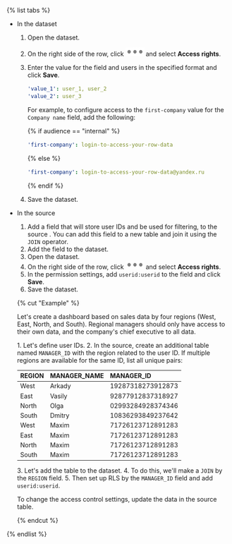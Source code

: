{% list tabs %}

- In the dataset

  1. Open the dataset.
  1. On the right side of the row, click ![image](../../../_assets/datalens/horizontal-ellipsis.svg) and select **Access rights**.
  1. Enter the value for the field and users in the specified format and click **Save**.

      ```yaml
      'value_1': user_1, user_2
      'value_2': user_3
      ```

      For example, to configure access to the `first-company` value for the `Company name` field, add the following:

      {% if audience == "internal" %}

      ```yaml
      'first-company': login-to-access-your-row-data
      ```

      {% else %}

      ```yaml
      'first-company': login-to-access-your-row-data@yandex.ru
      ```

      {% endif %}

  1. Save the dataset.

- In the source

  1. Add a field that will store user IDs and be used for filtering, to the source . You can add this field to a new table and join it using the `JOIN` operator.
  1. Add the field to the dataset.
  1. Open the dataset.
  1. On the right side of the row, click ![image](../../../_assets/datalens/horizontal-ellipsis.svg) and select **Access rights**.
  1. In the permission settings, add `userid:userid` to the field and click **Save**.
  1. Save the dataset.

  {% cut "Example" %}

  Let's create a dashboard based on sales data by four regions (West, East, North, and South). Regional managers should only have access to their own data, and the company's chief executive to all data.

  1\. Let's define user IDs.
  2\. In the source, create an additional table named `MANAGER_ID` with the region related to the user ID. If multiple regions are available for the same ID, list all unique pairs:

  | REGION | MANAGER_NAME | MANAGER_ID |
  |--------|--------------|-------------------|
  | West | Arkady | 19287318273912873 |
  | East | Vasily | 92877912837318927 |
  | North | Olga | 02993284928374346 |
  | South | Dmitry | 10836293849237642 |
  | West | Maxim | 71726123712891283 |
  | East | Maxim | 71726123712891283 |
  | North | Maxim | 71726123712891283 |
  | South | Maxim | 71726123712891283 |

  3\. Let's add the table to the dataset.
  4\. To do this, we'll make a `JOIN` by the `REGION` field.
  5\. Then set up RLS by the `MANAGER_ID` field and add `userid:userid`.

  To change the access control settings, update the data in the source table.

  {% endcut %}

{% endlist %}
